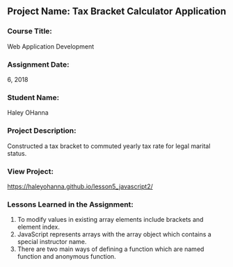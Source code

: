 ## Project Name:  Tax Bracket Calculator Application

### Course Title:
Web Application Development

### Assignment Date:  
6, 2018

### Student Name:  
Haley OHanna

### Project Description:
Constructed a tax bracket to commuted yearly tax rate for legal marital status.

### View Project:
https://haleyohanna.github.io/lesson5_javascript2/

### Lessons Learned in the Assignment:
1. To modify values in existing array elements include brackets and element index.
2. JavaScript represents arrays with the array object which contains a special instructor name.
3. There are two main ways of defining a function which are named function and anonymous function. 

